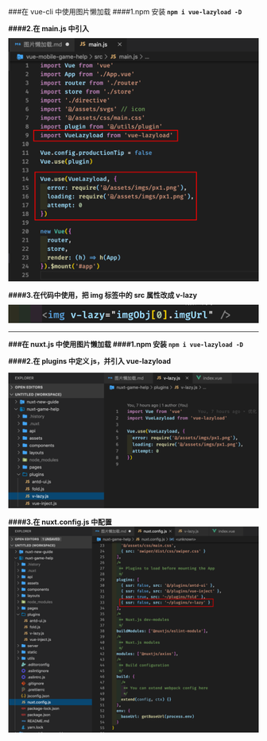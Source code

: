###在 vue-cli 中使用图片懒加载
####1.npm 安装<b>
`npm i vue-lazyload -D`

####2.<b>在 main.js 中引入
<img src="./imgs/4.png" style="padding-top: 10px">

####3.<b>在代码中使用，把 img 标签中的 src 属性改成 v-lazy
<img src="./imgs/5.png" style="padding-top: 10px">

<hr>

###在 nuxt.js 中使用图片懒加载
####1.npm 安装
`npm i vue-lazyload -D`

####2.<b>在 plugins 中定义 js，并引入 vue-lazyload

<img src="./imgs/6.png">

####3.<b>在 nuxt.config.js 中配置
<img src="./imgs/7.png">

###
